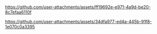 

https://github.com/user-attachments/assets/ff19692e-e971-4a9d-be20-8c7efaa6110f

https://github.com/user-attachments/assets/34dfa977-ed4a-445b-91f8-1e070c0a3395


